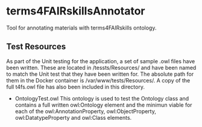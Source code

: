# terms4FAIRskillsAnnotator
Tool for annotating materials with terms4FAIRskills ontology.



## Test Resources 
As part of the Unit testing for the application, a set of sample .owl files have been written. 
These are located in /tessts/Resources/ and have been named to match the Unit test that they have been written for. 
The absolute path for them in the Docker container is /var/www/tests/Resources/.
A copy of the full t4fs.owl file has also been included in this directory.

- OntologyTest.owl
This ontology is used to test the Ontology class and contains a full written owl:Ontology element and the minimun viable for each of the owl:AnnotationProperty, owl:ObjectProperty, owl:DatatypeProperty and owl:Class elements.